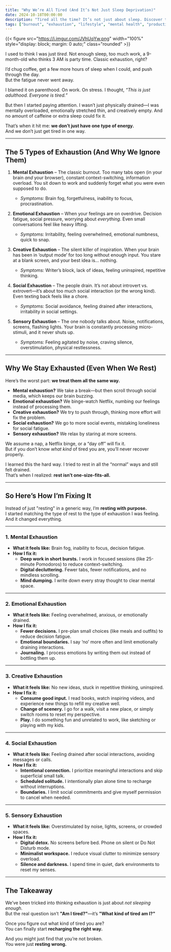 ```yaml
---
title: "Why We’re All Tired (And It’s Not Just Sleep Deprivation)"
date: 2024-10-18T00:00:00
description: "Tired all the time? It’s not just about sleep. Discover the 5 types of exhaustion and how to truly recharge."
tags: ["burnout", "exhaustion", "lifestyle", "mental health", "productivity", "self-care"]
---
```

{{< figure src="https://i.imgur.com/JVhUqYw.png" width="100%" style="display: block; margin: 0 auto;" class="rounded" >}}

I used to think I was just *tired.* Not enough sleep, too much work, a 9-month-old who thinks 3 AM is party time. Classic exhaustion, right?

I’d chug coffee, get a few more hours of sleep when I could, and push through the day.  
But the fatigue never went away.  

I blamed it on parenthood. On work. On stress. I thought, *“This is just adulthood. Everyone is tired.”*  

But then I started paying attention. I wasn’t just physically drained—I was mentally overloaded, emotionally stretched thin, and creatively empty. And no amount of caffeine or extra sleep could fix it.

That’s when it hit me: **we don’t just have one type of energy.**  
And we don’t just get tired in one way.

---

## **The 5 Types of Exhaustion (And Why We Ignore Them)**

1. **Mental Exhaustion** – The classic burnout. Too many tabs open (in your brain *and* your browser), constant context-switching, information overload. You sit down to work and suddenly forget what you were even supposed to do.  
   - *Symptoms:* Brain fog, forgetfulness, inability to focus, procrastination.  

2. **Emotional Exhaustion** – When your feelings are on overdrive. Decision fatigue, social pressure, worrying about *everything*. Even small conversations feel like heavy lifting.  
   - *Symptoms:* Irritability, feeling overwhelmed, emotional numbness, quick to snap.  

3. **Creative Exhaustion** – The silent killer of inspiration. When your brain has been in ‘output mode’ for too long without enough input. You stare at a blank screen, and your best idea is... nothing.  
   - *Symptoms:* Writer’s block, lack of ideas, feeling uninspired, repetitive thinking.  

4. **Social Exhaustion** – The people drain. It’s not about introvert vs. extrovert—it’s about too much social interaction (or the wrong kind). Even texting back feels like a chore.  
   - *Symptoms:* Social avoidance, feeling drained after interactions, irritability in social settings.  

5. **Sensory Exhaustion** – The one nobody talks about. Noise, notifications, screens, flashing lights. Your brain is constantly processing micro-stimuli, and it never shuts up.  
   - *Symptoms:* Feeling agitated by noise, craving silence, overstimulation, physical restlessness.  

---

## **Why We Stay Exhausted (Even When We Rest)**

Here’s the worst part: **we treat them all the same way.**  

- **Mental exhaustion?** We take a break—but then scroll through social media, which keeps our brain buzzing.  
- **Emotional exhaustion?** We binge-watch Netflix, numbing our feelings instead of processing them.  
- **Creative exhaustion?** We try to push through, thinking more effort will fix the problem.  
- **Social exhaustion?** We go to more social events, mistaking loneliness for social fatigue.  
- **Sensory exhaustion?** We relax by staring at more screens.  

We assume a nap, a Netflix binge, or a “day off” will fix it.  
But if you don’t know *what kind* of tired you are, you’ll never recover properly.  

I learned this the hard way. I tried to rest in all the “normal” ways and still felt drained.  
That’s when I realized: **rest isn’t one-size-fits-all.**  

---

## **So Here’s How I’m Fixing It**

Instead of just "resting" in a generic way, I’m **resting with purpose.**  
I started matching the type of rest to the type of exhaustion I was feeling. And it changed everything.  

---

### **1. Mental Exhaustion**  

- **What it feels like:** Brain fog, inability to focus, decision fatigue.  
- **How I fix it:**  
  - **Deep work in short bursts.** I work in focused sessions (like 25-minute Pomodoros) to reduce context-switching.  
  - **Digital decluttering.** Fewer tabs, fewer notifications, and no mindless scrolling.  
  - **Mind dumping.** I write down every stray thought to clear mental space.  

---

### **2. Emotional Exhaustion**  

- **What it feels like:** Feeling overwhelmed, anxious, or emotionally drained.  
- **How I fix it:**  
  - **Fewer decisions.** I pre-plan small choices (like meals and outfits) to reduce decision fatigue.  
  - **Emotional boundaries.** I say ‘no’ more often and limit emotionally draining interactions.  
  - **Journaling.** I process emotions by writing them out instead of bottling them up.  

---

### **3. Creative Exhaustion**  

- **What it feels like:** No new ideas, stuck in repetitive thinking, uninspired.  
- **How I fix it:**  
  - **Consume good input.** I read books, watch inspiring videos, and experience new things to refill my creative well.  
  - **Change of scenery.** I go for a walk, visit a new place, or simply switch rooms to reset my perspective.  
  - **Play.** I do something fun and unrelated to work, like sketching or playing with my kids.  

---

### **4. Social Exhaustion**  

- **What it feels like:** Feeling drained after social interactions, avoiding messages or calls.  
- **How I fix it:**  
  - **Intentional connection.** I prioritize meaningful interactions and skip superficial small talk.  
  - **Scheduled solitude.** I intentionally plan alone time to recharge without interruptions.  
  - **Boundaries.** I limit social commitments and give myself permission to cancel when needed.  

---

### **5. Sensory Exhaustion**  

- **What it feels like:** Overstimulated by noise, lights, screens, or crowded spaces.  
- **How I fix it:**  
  - **Digital detox.** No screens before bed. Phone on silent or Do Not Disturb mode.  
  - **Minimalist workspace.** I reduce visual clutter to minimize sensory overload.  
  - **Silence and darkness.** I spend time in quiet, dark environments to reset my senses.  

---

## **The Takeaway**

We’ve been tricked into thinking exhaustion is just about *not sleeping enough.*  
But the real question isn’t **"Am I tired?"**—it’s **"What kind of tired am I?"**  

Once you figure out what kind of tired you are?  
You can finally start **recharging the right way.**  

And you might just find that you’re not broken.  
You were just **resting wrong.** 